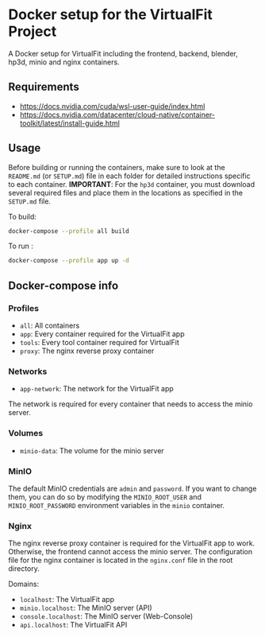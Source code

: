 # Docker setup for the VirtualFit Project

A Docker setup for VirtualFit including the frontend, backend, blender, hp3d, minio and nginx containers.

## Requirements

- https://docs.nvidia.com/cuda/wsl-user-guide/index.html
- https://docs.nvidia.com/datacenter/cloud-native/container-toolkit/latest/install-guide.html

## Usage

Before building or running the containers, make sure to look at the `README.md` (or `SETUP.md`) file in each folder for detailed instructions specific to each container.
**IMPORTANT**: For the `hp3d` container, you must download several required files and place them in the locations as specified in the `SETUP.md` file.

To build:

```bash
docker-compose --profile all build
```

To run :

```bash
docker-compose --profile app up -d
```

## Docker-compose info

### Profiles

- `all`: All containers
- `app`: Every container required for the VirtualFit app
- `tools`: Every tool container required for VirtualFit
- `proxy`: The nginx reverse proxy container

### Networks

- `app-network`: The network for the VirtualFit app

The network is required for every container that needs to access the minio server.

### Volumes

- `minio-data`: The volume for the minio server

### MinIO

The default MinIO credentials are `admin` and `password`. If you want to change them, you can do so by modifying the `MINIO_ROOT_USER` and `MINIO_ROOT_PASSWORD` environment variables in the `minio` container.

### Nginx

The nginx reverse proxy container is required for the VirtualFit app to work. Otherwise, the frontend cannot access the minio server.
The configuration file for the nginx container is located in the `nginx.conf` file in the root directory.

Domains:

- `localhost`: The VirtualFit app
- `minio.localhost`: The MinIO server (API)
- `console.localhost`: The MinIO server (Web-Console)
- `api.localhost`: The VirtualFit API

